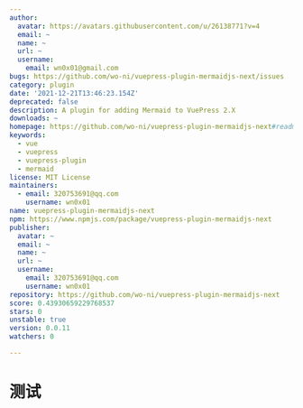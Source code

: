 ```yaml
---
author:
  avatar: https://avatars.githubusercontent.com/u/26138771?v=4
  email: ~
  name: ~
  url: ~
  username:
    email: wn0x01@gmail.com
bugs: https://github.com/wo-ni/vuepress-plugin-mermaidjs-next/issues
category: plugin
date: '2021-12-21T13:46:23.154Z'
deprecated: false
description: A plugin for adding Mermaid to VuePress 2.X
downloads: ~
homepage: https://github.com/wo-ni/vuepress-plugin-mermaidjs-next#readme
keywords:
  - vue
  - vuepress
  - vuepress-plugin
  - mermaid
license: MIT License
maintainers:
  - email: 320753691@qq.com
    username: wn0x01
name: vuepress-plugin-mermaidjs-next
npm: https://www.npmjs.com/package/vuepress-plugin-mermaidjs-next
publisher:
  avatar: ~
  email: ~
  name: ~
  url: ~
  username:
    email: 320753691@qq.com
    username: wn0x01
repository: https://github.com/wo-ni/vuepress-plugin-mermaidjs-next
score: 0.43930659229768537
stars: 0
unstable: true
version: 0.0.11
watchers: 0

---
```


# 测试

